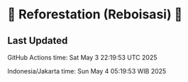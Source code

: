 
# 🌳 Reforestation (Reboisasi) 🌲

## Last Updated

GitHub Actions time: Sat May  3 22:19:53 UTC 2025

Indonesia/Jakarta time: Sun May  4 05:19:53 WIB 2025
